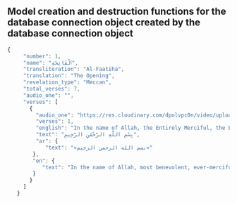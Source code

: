 ## Model creation and destruction functions for the database connection object created by the database connection object

```ts
{
     "number": 1,
     "name": "ٱلْفَاتِحَةِ",
     "transliteration": "Al-Faatiha",
     "translation": "The Opening",
     "revelation_type": "Meccan",
     "total_verses": 7,
     "audio_one": "",
     "verses": [
       {
         "audio_one": "https://res.cloudinary.com/dpolvpc0n/video/upload/v1693594758/Quran%20App/Surah/audio/001/001_zmrjtd.mp3",
         "verses": 1,
         "english": "In the name of Allah, the Entirely Merciful, the Especially Merciful.",
         "text": "﻿بِسْمِ اللَّهِ الرَّحْمَٰنِ الرَّحِيمِ",
         "ar": {
            "text": "«بسم الله الرحمن الرحيم»"
        },
        "en": {
           "text": "In the name of Allah, most benevolent, ever-merciful."
        }
       }
     ]
   }
```
